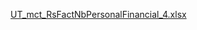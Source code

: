 
[UT_mct_RsFactNbPersonalFinancial_4.xlsx](https://github.com/user-attachments/files/17480955/UT_mct_RsFactNbPersonalFinancial_4.xlsx)
